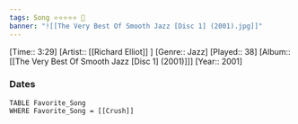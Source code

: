 ```yaml
---
tags: Song ⭐⭐⭐⭐⭐ 💛
banner: "![[The Very Best Of Smooth Jazz [Disc 1] (2001).jpg]]"
---
```

[Time:: 3:29]
[Artist:: [[Richard Elliot]] ]
[Genre:: Jazz]
[Played:: 38]
[Album:: [[The Very Best Of Smooth Jazz [Disc 1] (2001)]]]
[Year:: 2001]
### Dates
````dataview
TABLE Favorite_Song
WHERE Favorite_Song = [[Crush]]
````